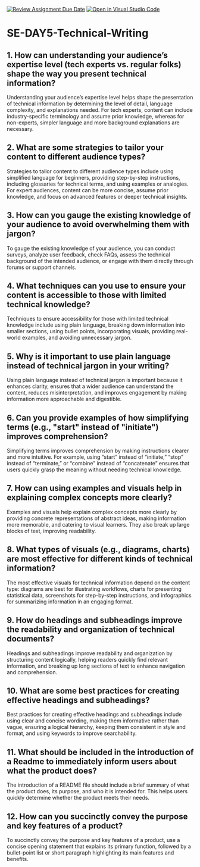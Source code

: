 [![Review Assignment Due Date](https://classroom.github.com/assets/deadline-readme-button-22041afd0340ce965d47ae6ef1cefeee28c7c493a6346c4f15d667ab976d596c.svg)](https://classroom.github.com/a/zsAR-pyY)
[![Open in Visual Studio Code](https://classroom.github.com/assets/open-in-vscode-2e0aaae1b6195c2367325f4f02e2d04e9abb55f0b24a779b69b11b9e10269abc.svg)](https://classroom.github.com/online_ide?assignment_repo_id=18517645&assignment_repo_type=AssignmentRepo)
# SE-DAY5-Technical-Writing
## 1. How can understanding your audience’s expertise level (tech experts vs. regular folks) shape the way you present technical information?

Understanding your audience’s expertise level helps shape the presentation of technical information by determining the level of detail, language complexity, and explanations needed. For tech experts, content can include industry-specific terminology and assume prior knowledge, whereas for non-experts, simpler language and more background explanations are necessary.
## 2. What are some strategies to tailor your content to different audience types?

Strategies to tailor content to different audience types include using simplified language for beginners, providing step-by-step instructions, including glossaries for technical terms, and using examples or analogies. For expert audiences, content can be more concise, assume prior knowledge, and focus on advanced features or deeper technical insights.
## 3. How can you gauge the existing knowledge of your audience to avoid overwhelming them with jargon?
To gauge the existing knowledge of your audience, you can conduct surveys, analyze user feedback, check FAQs, assess the technical background of the intended audience, or engage with them directly through forums or support channels.
## 4. What techniques can you use to ensure your content is accessible to those with limited technical knowledge?
Techniques to ensure accessibility for those with limited technical knowledge include using plain language, breaking down information into smaller sections, using bullet points, incorporating visuals, providing real-world examples, and avoiding unnecessary jargon.
## 5. Why is it important to use plain language instead of technical jargon in your writing?
Using plain language instead of technical jargon is important because it enhances clarity, ensures that a wider audience can understand the content, reduces misinterpretation, and improves engagement by making information more approachable and digestible.
## 6. Can you provide examples of how simplifying terms (e.g., "start" instead of "initiate") improves comprehension?
Simplifying terms improves comprehension by making instructions clearer and more intuitive. For example, using “start” instead of “initiate,” “stop” instead of “terminate,” or “combine” instead of “concatenate” ensures that users quickly grasp the meaning without needing technical knowledge.
## 7. How can using examples and visuals help in explaining complex concepts more clearly?
Examples and visuals help explain complex concepts more clearly by providing concrete representations of abstract ideas, making information more memorable, and catering to visual learners. They also break up large blocks of text, improving readability.
## 8. What types of visuals (e.g., diagrams, charts) are most effective for different kinds of technical information?
The most effective visuals for technical information depend on the content type: diagrams are best for illustrating workflows, charts for presenting statistical data, screenshots for step-by-step instructions, and infographics for summarizing information in an engaging format.
## 9. How do headings and subheadings improve the readability and organization of technical documents?
Headings and subheadings improve readability and organization by structuring content logically, helping readers quickly find relevant information, and breaking up long sections of text to enhance navigation and comprehension.
## 10. What are some best practices for creating effective headings and subheadings?
Best practices for creating effective headings and subheadings include using clear and concise wording, making them informative rather than vague, ensuring a logical hierarchy, keeping them consistent in style and format, and using keywords to improve searchability.
## 11. What should be included in the introduction of a Readme to immediately inform users about what the product does?
The introduction of a README file should include a brief summary of what the product does, its purpose, and who it is intended for. This helps users quickly determine whether the product meets their needs.
## 12. How can you succinctly convey the purpose and key features of a product?
To succinctly convey the purpose and key features of a product, use a concise opening statement that explains its primary function, followed by a bullet-point list or short paragraph highlighting its main features and benefits.
